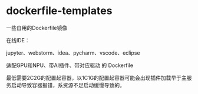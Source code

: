 # dockerfile-templates

一些自用的Dockerfile镜像

在线IDE：

jupyter、webstorm、idea、pycharm、vscode、eclipse

适配GPU和NPU、带AI插件、带对应驱动 的 Dockerfile

最低需要2C2G的配置起容器，以1C1G的配置起容器可能会出现插件加载早于主服务启动导致容器报错，系资源不足启动缓慢导致的。
